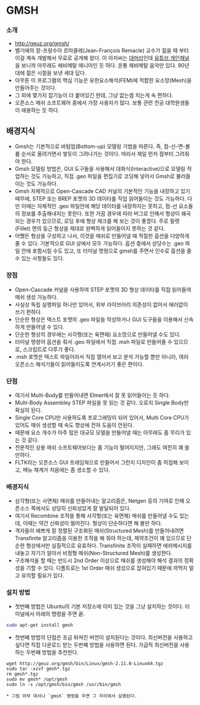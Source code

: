 # GMSH


### 소개
* <http://geuz.org/gmsh/>
* 벨기에의 쟝-프랑수아 르마클레(Jean-François Remacle) 교수가 젊을 때 부터 이걸 계속 개발해서 무료로 공개해 왔다.  이 아저씨는 [대머리](https://yt3.ggpht.com/-f2bdRUTIWaA/AAAAAAAAAAI/AAAAAAAAAAA/2TcwimtMFTo/s900-c-k-no/photo.jpg)인데 [유튜브 개인채널](https://www.youtube.com/user/pilpoil3000)을 보니까 아무래도 헤비메탈 매니아인 듯 하다.  온통 헤비메탈 음악만 있다.  90년대에 젊은 시절을 보낸 세대 답다.
* 아무튼 이 프로그램의 핵심 기능은 유한요소해석(FEM)에 적합한 요소망(Mesh)을 만들어주는 것이다.
* 그 외에 몇가지 잡기능이 더 붙어있긴 한데, 그냥 없는셈 치는게 속 편하다.
* 오픈소스 매쉬 소프트웨어 중에서 가장 사용자가 많다.  보통 관련 전공 대학원생들이 애용하는 듯 하다.


## 배경지식
* Gmsh는 기본적으로 바텀업(Bottom-up) 모델링 기법을 따른다.  즉, 점-선-면-볼륨 순서로 올려가면서 쌓듯이 그려나가는 것이다.  따라서 제일 먼저 점부터 그려줘야 한다.
* Gmsh 모델링 방법은, GUI 도구들을 사용해서 대화식(Interactive)으로 모델링 작업하는 것도 가능하고, 직접 .geo 파일을 편집기로 코딩해 넣어서 Gmsh로 불러들이는 것도 가능하다.
* Gmsh 자체적으로 Open-Cascade CAD 커널의 기본적인 기능을 내장하고 있기 때무에, STEP 또는 BREP 포멧의 3D 데이타를 직업 읽어들이는 것도 가능하다.  다만 이때는 자체적인 .geo 파일안에 해당 데이타를 내장하지는 못하고, 점-선 요소들의 정보를 추출해내지는 못한다.  또한 가끔 경우에 따라 버그로 인해서 형상이 왜곡되는 경우가 있으므로, 로딩 후에 형상 체크를 해 보는 것이 좋겠다.  주로 필렛(Fillet) 면의 둥근 형상을 제대로 완벽하게 읽어들이지 못하는 것 같다.
* 어쨌든 형상을 구성하고 나서, 이것을 매쉬로 만들어낼 때 적절한 옵션을 다양하게 줄 수 있다.  기본적으로 GUI 상에서 모두 가능하다.  옵션 중에서 상당수는 .geo 파일 안에 포함시킬 수도 있고, 또 터미널 명령으로 gmsh를 주면서 인수로 옵션을 줄 수 있는 사항들도 있다.

### 장점
* Open-Cascade 커널을 사용하여 STEP 포멧의 3D 형상 데이타를 직접 읽어들여 매쉬 생성 가능하다.
* 사실상 독립 실행파일 하나만 있어서, 외부 라이브러리 의존성이 없어서 에러없이 쓰기 편하다.
* 단순한 형상은 텍스트 포멧의 .geo 파일을 작성하거나 GUI 도구들을 이용해서 신속하게 만들어낼 수 있다.
* 단순한 형상의 경우에는 사각형(또는 육면체) 요소망으로 만들어낼 수도 있다.
* 터미널 명령어 옵션을 줘서 .geo 파일에서 직접 .msh 파일로 만들어줄 수 있으므로, 스크립트로 다루기 좋다.
* .msh 포멧은 텍스트 파일이라서 직접 열어서 보고 분석 가능할 뿐만 아니라, 여러 오픈소스 해석기들이 읽어들이도록 연계시키기 좋은 편이다.

### 단점
* 여기서 Multi-Body를 만들어내면 Elmer에서 잘 못 읽어들이는 듯 하다.
* Multi-Body Assembley STEP 파일을 못 읽는 것 같다.  오로지 Single Body만 확실히 된다.
* Single Core CPU만 사용하도록 프로그래밍이 되어 있어서, Multi Core CPU가 있어도 매쉬 생성할 때 속도 향상에 전혀 도움이 안된다.
* 때문에 요소 개수가 아주 많은 대규모 모델을 만들어낼 때는 아무래도 좀 무리가 있는 것 같다.
* 전문적인 상용 매쉬 소프트웨어보다는 좀 기능이 떨어지지만, 그래도 여전히 꽤 쓸만하다.
* FLTK라는 오픈소스 GUI 프레임웍으로 만들어서 그런지 디자인이 좀 허접해 보이고, 메뉴 체계가 처음에는 좀 생소할 수 있다.

### 배경지식
* 삼각형(또는 사면체) 매쉬를 만들어내는 알고리즘은, Netgen 등의 기여로 인해 오픈소스 쪽에서도 상당히 신뢰성있게 잘 발달되어 있다.
* 여기서 Recombine 조작을 통해 사각형(또는 육면체) 매쉬를 만들어낼 수도 있는데, 이때는 약간 신뢰성이 떨어진다.  형상이 단순하다면 해 볼만 하다.
* 격자들이 예쁘게 잘 정렬된 구조화된 매쉬(Structured Mesh)를 만들어내려면 Transfinite 알고리즘을 이용한 조작을 해 줘야 하는데, 제약조건이 꽤 있으므로 단순한 형상에서만 실질적으로 유효하다.  Transfinite 조작이 실패하면 에러메시지를 내놓고 자기가 알아서 비정형 매쉬(Non-Structured Mesh)를 생성한다.
* 구조해석을 할 때는 반드시 2nd Order 이상으로 매쉬를 생성해야 해석 결과의 정확성을 기할 수 있다.  디폴트로는 1st Order 매쉬 생성으로 잡혀있기 때문에 까먹지 말고 유의할 필요가 있다.

### 설치 방법
* 첫번째 방법은 Ubuntu의 기본 저장소에 이미 있는 것을 그냥 설치하는 것이다.  터미널에서 아래의 명령을 주면 끝.
```bash
sudo apt-get install gmsh
```
* 첫번째 방법의 단점은 조금 뒤쳐진 버전이 설치된다는 것이다.  최신버전을 사용하고 싶다면 직접 다운로드 받는 두번째 방법을 사용하면 된다.  가급적 최신버전을 사용하는 두번째 방법을 추천한다.
```
wget http://geuz.org/gmsh/bin/Linux/gmsh-2.11.0-Linux64.tgz
sudo tar -xzvf gmsh*.tgz
rm gmsh*.tgz
sudo mv gmsh* /opt/gmsh
sudo ln -s /opt/gmsh/bin/gmsh /usr/bin/gmsh

* 그럼 아무 데서나 `gmsh` 명령을 주면 그 자리에서 실행된다.

